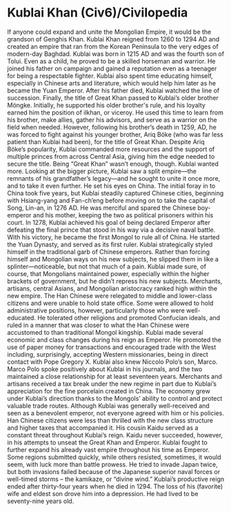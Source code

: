 # Kublai Khan (Civ6)/Civilopedia

If anyone could expand and unite the Mongolian Empire, it would be the grandson of Genghis Khan. Kublai Khan reigned from 1260 to 1294 AD and created an empire that ran from the Korean Peninsula to the very edges of modern-day Baghdad.
Kublai was born in 1215 AD and was the fourth son of Tolui. Even as a child, he proved to be a skilled horseman and warrior. He joined his father on campaign and gained a reputation even as a teenager for being a respectable fighter. Kublai also spent time educating himself, especially in Chinese arts and literature, which would help him later as he became the Yuan Emperor.
After his father died, Kublai watched the line of succession. Finally, the title of Great Khan passed to Kublai’s older brother Möngke. Initially, he supported his older brother's rule, and his loyalty earned him the position of ilkhan, or viceroy. He used this time to learn from his brother, make allies, gather his advisors, and serve as a warrior on the field when needed. However, following his brother’s death in 1259, AD, he was forced to fight against his younger brother, Ariq Böke (who was far less patient than Kublai had been), for the title of Great Khan. Despite Ariq Böke’s popularity, Kublai commanded more resources and the support of multiple princes from across Central Asia, giving him the edge needed to secure the title.
Being “Great Khan” wasn’t enough, though. Kublai wanted more. Looking at the bigger picture, Kublai saw a split empire—the remnants of his grandfather’s legacy—and he sought to unite it once more, and to take it even further. He set his eyes on China.
The initial foray in to China took five years, but Kublai steadily captured Chinese cities, beginning with Hsiang-yang and Fan-ch’eng before moving on to take the capital of Song, Lin-an, in 1276 AD. He was merciful and spared the Chinese boy-emperor and his mother, keeping the two as political prisoners within his court. In 1278, Kublai achieved his goal of being declared Emperor after defeating the final prince that stood in his way via a decisive naval battle. With his victory, he became the first Mongol to rule all of China. He started the Yuan Dynasty, and served as its first ruler.
Kublai strategically styled himself in the traditional garb of Chinese emperors. Rather than forcing himself and Mongolian ways on his new subjects, he slipped them in like a splinter—noticeable, but not that much of a pain. Kublai made sure, of course, that Mongolians maintained power, especially within the higher brackets of government, but he didn’t repress his new subjects. Merchants, artisans, central Asians, and Mongolian aristocracy ranked high within the new empire. The Han Chinese were relegated to middle and lower-class citizens and were unable to hold state office. Some were allowed to hold administrative positions, however, particularly those who were well-educated. He tolerated other religions and promoted Confucian ideals, and ruled in a manner that was closer to what the Han Chinese were accustomed to than traditional Mongol kingship.
Kublai made several economic and class changes during his reign as Emperor. He promoted the use of paper money for transactions and encouraged trade with the West including, surprisingly, accepting Western missionaries, being in direct contact with Pope Gregory X. Kublai also knew Niccolo Polo’s son, Marco. Marco Polo spoke positively about Kublai in his journals, and the two maintained a close relationship for at least seventeen years. Merchants and artisans received a tax break under the new regime in part due to Kublai’s appreciation for the fine porcelain created in China. The economy grew under Kublai’s direction thanks to the Mongols’ ability to control and protect valuable trade routes.
Although Kublai was generally well-received and seen as a benevolent emperor, not everyone agreed with him or his policies. Han Chinese citizens were less than thrilled with the new class structure and higher taxes that accompanied it. His cousin Kaidu served as a constant threat throughout Kublai’s reign. Kaidu never succeeded, however, in his attempts to unseat the Great Khan and Emperor.
Kublai fought to further expand his already vast empire throughout his time as Emperor. Some regions submitted quickly, while others resisted, sometimes, it would seem, with luck more than battle prowess. He tried to invade Japan twice, but both invasions failed because of the Japanese superior naval forces or well-timed storms – the kamikaze, or “divine wind.”
Kublai’s productive reign ended after thirty-four years when he died in 1294. The loss of his (favorite) wife and eldest son drove him into a depression. He had lived to be seventy-nine years old.